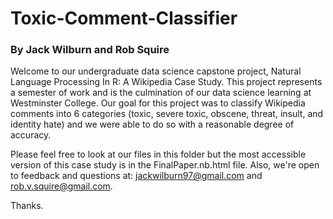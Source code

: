 # Toxic-Comment-Classifier

### By Jack Wilburn and Rob Squire

Welcome to our undergraduate data science capstone project, Natural Language Processing In R: A Wikipedia Case Study. This project represents a semester of work and is the culmination of our data science learning at Westminster College. Our goal for this project was to classify Wikipedia comments into 6 categories (toxic, severe toxic, obscene, threat, insult, and identity hate) and we were able to do so with a reasonable degree of accuracy.

Please feel free to look at our files in this folder but the most accessible version of this case study is in the FinalPaper.nb.html file. Also, we're open to feedback and questions at: jackwilburn97@gmail.com and rob.v.squire@gmail.com.

Thanks.
